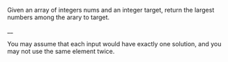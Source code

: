 Given an array of integers nums and an integer target, return the largest numbers among the arary to target.

__


You may assume that each input would have exactly one solution, and you may not use the same element twice.
